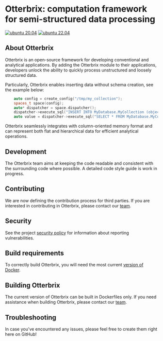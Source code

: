 # Otterbrix: computation framework for semi-structured data processing

[![ubuntu 20.04](https://github.com/duckstax/otterbrix/actions/workflows/ubuntu-20-04.yaml/badge.svg)](https://github.com/duckstax/otterbrix/actions/workflows/ubuntu-20-04.yaml)
[![ubuntu 22.04](https://github.com/duckstax/otterbrix/actions/workflows/ubuntu-22-04.yaml/badge.svg)](https://github.com/duckstax/otterbrix/actions/workflows/ubuntu-22-04.yaml)

## About Otterbrix

Otterbrix is an open-source framework for developing conventional and analytical applications.
By adding the Otterbrix module to their applications, developers unlock the ability to quickly process unstructured and loosely structured data.

Particularly, Otterbrix enables inserting data without schema creation, see the example below:

```cpp
    auto config = create_config("/tmp/my_collection");
    spaces_t space(config);
    auto* dispatcher = space.dispatcher();
    dispatcher->execute_sql("INSERT INTO MyDatabase.MyCollection (object_name, count ) VALUES ('object value', 1000)");
    auto value = dispatcher->execute_sql("SELECT * FROM MyDatabase.MyCollection WHERE object_name = 'object value' ");
```

Otterbrix seamlessly integrates with column-oriented memory format and can represent both flat and hierarchical data for efficient analytical operations.

## Development

The Otterbrix team aims at keeping the code readable and consistent with the surrounding code where possible. A detailed code style guide is work in progress.

## Contributing

We are now defining the contribution process for third parties. If you are interested in contributing in Otterbrix, please contact our [team](team@otterbrix.com).

## Security

See the project [security policy](.github/SECURITY.md) for
information about reporting vulnerabilities.

## Build requirements
To correctly build Otterbrix, you will need the most current [version of Docker](https://docs.docker.com/reference/cli/docker/version/).

## Building Otterbrix
The current version of Otterbrix can be built in Dockerfiles only. If you need assistance when building Otterbrix, please contact our [team](team@otterbrix.com).

## Troubleshooting
In case you've encountered any issues, please feel free to create them right here on GitHub!
